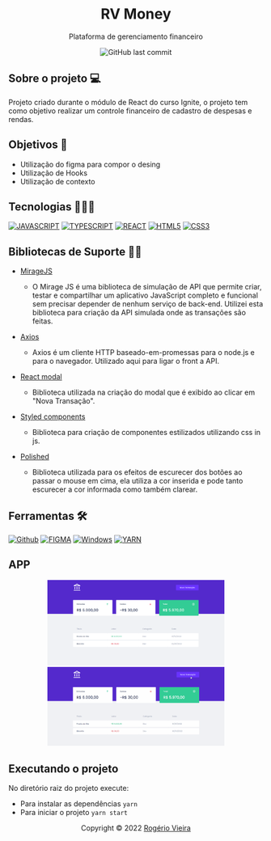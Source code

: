 <div align="center">
  <h1>RV Money</h1>
  <p>
    Plataforma de gerenciamento financeiro
  </p>
  <img alt="GitHub last commit" src="https://img.shields.io/github/last-commit/Rogerio0Vieira/rvmoney">

</div>

## Sobre o projeto 💻 

Projeto criado durante o módulo de React do curso Ignite, o projeto tem como objetivo realizar um controle financeiro de cadastro de despesas e rendas.


## Objetivos 🎯

- Utilização do figma para compor o desing
- Utilização de Hooks
- Utilização de contexto

## Tecnologias 🧑🏾‍💻

[![JAVASCRIPT](https://img.shields.io/badge/JavaScript-F7DF1E?style=for-the-badge&logo=javascript&logoColor=white)](https://developer.mozilla.org/pt-BR/docs/Web/JavaScript)
[![TYPESCRIPT](https://img.shields.io/badge/TypeScript-007ACC?style=for-the-badge&logo=typescript&logoColor=white)](https://www.typescriptlang.org/)
[![REACT](https://img.shields.io/badge/React-61DAFB?style=for-the-badge&logo=react&logoColor=white)](https://https://reactjs.org/)
[![HTML5](https://img.shields.io/badge/HTML5-E34F26?style=for-the-badge&logo=html5&logoColor=white)](https://developer.mozilla.org/pt-BR/docs/Web/HTML)
[![CSS3](https://img.shields.io/badge/CSS3-1572B6?style=for-the-badge&logo=css3&logoColor=white)](https://developer.mozilla.org/pt-BR/docs/Web/CSS)

## Bibliotecas de Suporte 🤝🏾

- [MirageJS](https://miragejs.com/)
  - O Mirage JS é uma biblioteca de simulação de API que permite criar, testar e compartilhar um aplicativo JavaScript completo e funcional sem precisar depender de nenhum serviço de back-end. Utilizei esta biblioteca para criação da API simulada onde as transações são feitas.

- [Axios](https://axios-http.com/ptbr/docs/intro)
  - Axios é um cliente HTTP baseado-em-promessas para o node.js e para o navegador. Utilizado aqui para ligar o front a API.

- [React modal](https://www.npmjs.com/package/react-modal)
  - Biblioteca utilizada na criação do modal que é exibido ao clicar em "Nova Transação".

- [Styled components](https://styled-components.com/)
  - Biblioteca para criação de componentes estilizados utilizando css in js.

- [Polished](https://polished.js.org/)
  - Biblioteca utilizada para os efeitos de escurecer dos botões ao passar o mouse em cima, ela utiliza a cor inserida e pode tanto escurecer a cor informada como também clarear.

## Ferramentas 🛠️

[![Github](https://img.shields.io/badge/Github-121212?style=for-the-badge&logo=github&logoColor=white)](https://github.com/)
[![FIGMA](https://img.shields.io/badge/Figma-F76E5F?style=for-the-badge&logo=figma&logoColor=white)](https://www.figma.com/)
[![Windows](https://img.shields.io/badge/Windows-0078D6?style=for-the-badge&logo=windows&logoColor=white)](https://www.microsoft.com/pt-br/windows/get-windows-10)
[![YARN](https://img.shields.io/badge/Yarn-6EBCF7?style=for-the-badge&logo=yarn&logoColor=white)](https://www.npmjs.com/)

## APP 

<p align="center">
<a href="">
  <img src="./.github/apphome.png" width=350 alt="RV Money"/>
</a>
<a href="">
  <img src="./.github/gifprojeto.gif" width=350 alt="RV Money"/>
</a>
</p>



## Executando o projeto

No diretório raiz do projeto execute:

- Para instalar as dependências ``yarn``
- Para iniciar o projeto ``yarn start``
  


<p align="center">Copyright © 2022  <a href="https://github.com/Rogerio0Vieira"> Rogério Vieira</a></p>